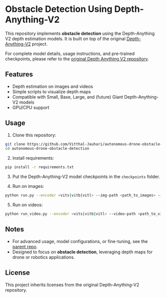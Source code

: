 
# Obstacle Detection Using Depth-Anything-V2

This repository implements **obstacle detection** using the Depth-Anything V2 depth estimation models. It is built on top of the original [Depth-Anything-V2](https://github.com/DepthAnything/Depth-Anything-V2) project.  

For complete model details, usage instructions, and pre-trained checkpoints, please refer to the [original Depth Anything V2 repository](https://github.com/DepthAnything/Depth-Anything-V2).

## Features

- Depth estimation on images and videos
- Simple scripts to visualize depth maps
- Compatible with Small, Base, Large, and (future) Giant Depth-Anything-V2 models
- GPU/CPU support

## Usage

1. Clone this repository:  
```bash
git clone https://github.com/Vitthal-Jauhari/autonomous-drone-obstacle-detection.git
cd autonomous-drone-obstacle-detection
```

2. Install requirements:  
```bash
pip install -r requirements.txt
```

3. Put the Depth-Anything-V2 model checkpoints in the `checkpoints` folder.  

4. Run on images:  
```bash
python run.py --encoder <vits|vitb|vitl> --img-path <path_to_images> --outdir <output_folder>
```

5. Run on videos:  
```bash
python run_video.py --encoder <vits|vitb|vitl> --video-path <path_to_video> --outdir <output_folder>
```

## Notes

- For advanced usage, model configurations, or fine-tuning, see the [parent repo](https://github.com/DepthAnything/Depth-Anything-V2).  
- Designed to focus on **obstacle detection**, leveraging depth maps for drone or robotics applications.

## License

This project inherits licenses from the original Depth-Anything-V2 repository.  
